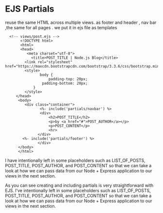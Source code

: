 # EJS Partials
 reuse the same HTML across multiple views. as footer and header , nav bar ,the same for all pages . we put it in ejs file as templates

```
  <!-- views/post.ejs -->
       <!DOCTYPE html>
       <html>
       <head>
          <meta charset="utf-8">
            <title>POST_TITLE | Node.js Blog</title>
         <link rel="stylesheet" href="https://maxcdn.bootstrapcdn.com/bootstrap/3.3.6/css/bootstrap.min.css">
         <style>
                body {
                    padding-top: 20px;
                 padding-bottom: 20px;
             }
         </style>
     </head>
      <body>
         <div class="container">
                <%- include('partials/navbar') %>
                <div>
                    <h2>POST_TITLE</h2>
                    <p>by <a href="#">POST_AUTHOR</a></p>
                    <p>POST_CONTENT</p>
                    <hr>
               </div>
        <%- include('partials/footer') %>
               </div>
      </body>
      </html>
``` 

 I have  intentionally left in some placeholders such as LIST_OF_POSTS, POST_TITLE, POST_AUTHOR, and POST_CONTENT so that we can take a look at how we can pass data from our Node + Express application to our views in the next section. 
 

 As you can see creating and including partials is very straightforward with EJS. I’ve intentionally left in some placeholders such as LIST_OF_POSTS, POST_TITLE, POST_AUTHOR, and POST_CONTENT so that we can take a look at how we can pass data from our Node + Express application to our views in the next section.
